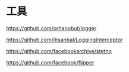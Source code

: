 # 工具

https://github.com/orhanobut/logger

https://github.com/ihsanbal/LoggingInterceptor

https://github.com/facebookarchive/stetho

https://github.com/facebook/flipper